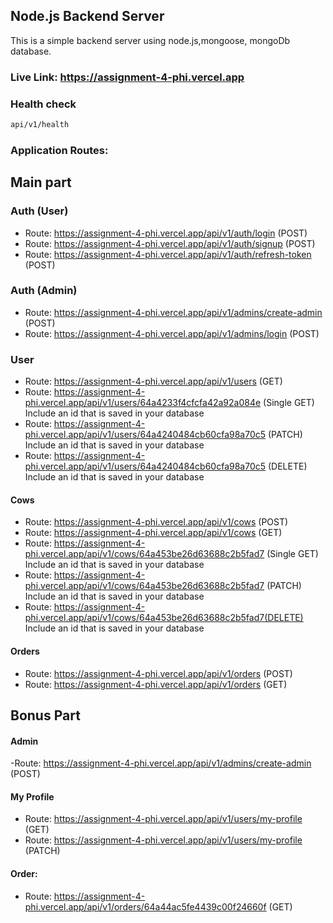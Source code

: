 ## Node.js Backend Server

This is a simple backend server using node.js,mongoose, mongoDb database.

### Live Link: https://assignment-4-phi.vercel.app

### Health check

```sh
api/v1/health
```

### Application Routes:

## Main part

### Auth (User)

- Route: https://assignment-4-phi.vercel.app/api/v1/auth/login (POST)
- Route: https://assignment-4-phi.vercel.app/api/v1/auth/signup (POST)
- Route: https://assignment-4-phi.vercel.app/api/v1/auth/refresh-token (POST)

### Auth (Admin)

- Route: https://assignment-4-phi.vercel.app/api/v1/admins/create-admin (POST)
- Route: https://assignment-4-phi.vercel.app/api/v1/admins/login (POST)

### User

- Route: https://assignment-4-phi.vercel.app/api/v1/users (GET)
- Route: https://assignment-4-phi.vercel.app/api/v1/users/64a4233f4cfcfa42a92a084e (Single GET) Include an id that is saved in your database
- Route: https://assignment-4-phi.vercel.app/api/v1/users/64a4240484cb60cfa98a70c5 (PATCH) Include an id that is saved in your database
- Route: https://assignment-4-phi.vercel.app/api/v1/users/64a4240484cb60cfa98a70c5 (DELETE) Include an id that is saved in your database

#### Cows

- Route: https://assignment-4-phi.vercel.app/api/v1/cows (POST)
- Route: https://assignment-4-phi.vercel.app/api/v1/cows (GET)
- Route: https://assignment-4-phi.vercel.app/api/v1/cows/64a453be26d63688c2b5fad7 (Single GET) Include an id that is saved in your database
- Route: https://assignment-4-phi.vercel.app/api/v1/cows/64a453be26d63688c2b5fad7 (PATCH) Include an id that is saved in your database
- Route: https://assignment-4-phi.vercel.app/api/v1/cows/64a453be26d63688c2b5fad7(DELETE) Include an id that is saved in your database

#### Orders

- Route: https://assignment-4-phi.vercel.app/api/v1/orders (POST)
- Route: https://assignment-4-phi.vercel.app/api/v1/orders (GET)

## Bonus Part

#### Admin

-Route: https://assignment-4-phi.vercel.app/api/v1/admins/create-admin (POST)

#### My Profile

- Route: https://assignment-4-phi.vercel.app/api/v1/users/my-profile (GET)
- Route: https://assignment-4-phi.vercel.app/api/v1/users/my-profile (PATCH)

#### Order:

- Route: https://assignment-4-phi.vercel.app/api/v1/orders/64a44ac5fe4439c00f24660f (GET)
